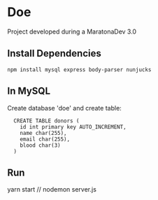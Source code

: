 # Doe
Project developed during a MaratonaDev 3.0

## Install Dependencies
```
npm install mysql express body-parser nunjucks
```

## In MySQL
<p>
  Create database 'doe' and create table: </br>
  <pre><code>  CREATE TABLE donors (
    id int primary key AUTO_INCREMENT,
    name char(255),
    email char(255),
    blood char(3)
  )</code></pre>
</p>

## Run
yarn start // nodemon server.js
